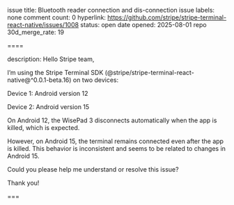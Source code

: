 issue title: Bluetooth reader connection and dis-connection issue
labels: none
comment count: 0
hyperlink: https://github.com/stripe/stripe-terminal-react-native/issues/1008
status: open
date opened: 2025-08-01
repo 30d_merge_rate: 19

====

description:
Hello Stripe team,

I’m using the Stripe Terminal SDK (@stripe/stripe-terminal-react-native@^0.0.1-beta.16) on two devices:

Device 1: Android version 12

Device 2: Android version 15

On Android 12, the WisePad 3 disconnects automatically when the app is killed, which is expected.

However, on Android 15, the terminal remains connected even after the app is killed. This behavior is inconsistent and seems to be related to changes in Android 15.

Could you please help me understand or resolve this issue?

Thank you!

===

